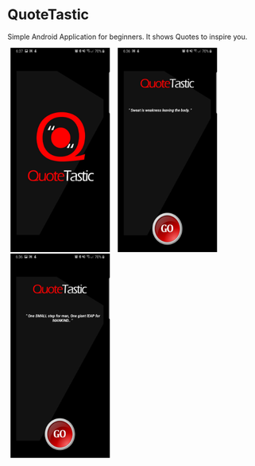 # QuoteTastic
Simple Android Application for beginners. It shows Quotes to inspire you.

<img src="Screenshot_20190829-183722_QuoteTastic.jpg" width="200px" height="411px" hspace="6"> <img src="Screenshot_20190829-183649_QuoteTastic.jpg" width="200px" height="411px" hspace="6"><img src="Screenshot_20190829-183655_QuoteTastic.jpg" width="200px" height="411px" hspace="6">
